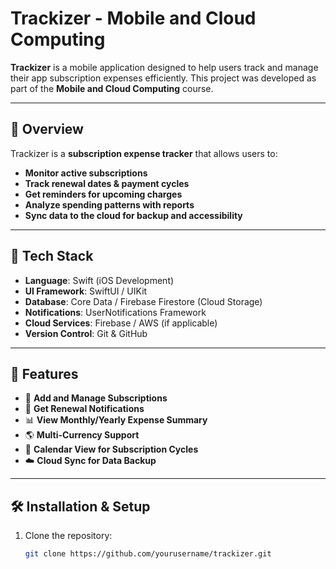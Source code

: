 # Trackizer - Mobile and Cloud Computing 

**Trackizer** is a mobile application designed to help users track and manage their app subscription expenses efficiently. This project was developed as part of the **Mobile and Cloud Computing** course.


---

## 📖 Overview
Trackizer is a **subscription expense tracker** that allows users to:
- **Monitor active subscriptions**
- **Track renewal dates & payment cycles**
- **Get reminders for upcoming charges**
- **Analyze spending patterns with reports**
- **Sync data to the cloud for backup and accessibility**

---

## 🔧 Tech Stack
- **Language**: Swift (iOS Development)
- **UI Framework**: SwiftUI / UIKit
- **Database**: Core Data / Firebase Firestore (Cloud Storage)
- **Notifications**: UserNotifications Framework
- **Cloud Services**: Firebase / AWS (if applicable)
- **Version Control**: Git & GitHub

---

## 🚀 Features
- 📌 **Add and Manage Subscriptions**  
- 🔔 **Get Renewal Notifications**  
- 📊 **View Monthly/Yearly Expense Summary**  
- 🌎 **Multi-Currency Support**  
- 📅 **Calendar View for Subscription Cycles**  
- ☁️ **Cloud Sync for Data Backup**  

---

## 🛠️ Installation & Setup
1. Clone the repository:
   ```bash
   git clone https://github.com/yourusername/trackizer.git
